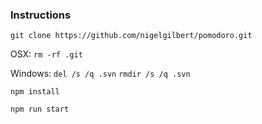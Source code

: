 ### Instructions

`git clone https://github.com/nigelgilbert/pomodoro.git`

OSX: `rm -rf .git`

Windows: `del /s /q .svn`
`rmdir /s /q .svn`

`npm install`

`npm run start`
